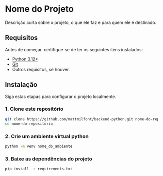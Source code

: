 # Nome do Projeto

Descrição curta sobre o projeto, o que ele faz e para quem ele é destinado.

## Requisitos

Antes de começar, certifique-se de ter os seguintes itens instalados:

- [Python 3.12+](https://www.python.org/downloads/)
- [Git](https://git-scm.com/)
- Outros requisitos, se houver.

## Instalação

Siga estas etapas para configurar o projeto localmente.

### 1. Clone este repositório

```bash
git clone https://github.com/mattmilfont/backend-python.git nome-do-repositorio
cd nome-do-repositorio
```

### 2. Crie um ambiente virtual python
```bash
python -m venv nome_do_ambiente 
```

### 3. Baixe as dependências do projeto
```bash
pip install -r requirements.txt
```


